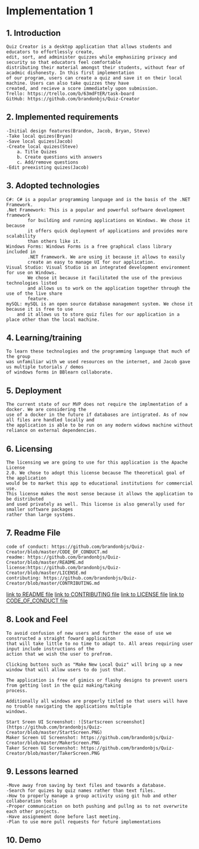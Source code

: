 # Implementation 1

## 1. Introduction
	Quiz Creator is a desktop application that allows students and educators to effortlessly create,
	edit, sort, and administer quizzes while emphasizing privacy and security so that educators feel comfortable
	distributing their material amongst their students, without fear of acadmic dishonesty. In this first implementation
	of our program, users can create a quiz and save it on their local machine. Users can also take quizzes they have
	created, and recieve a score immediately upon submission.
	Trello: https://trello.com/b/63mdFtER/task-board
	GitHub: https://github.com/brandonbjs/Quiz-Creator

## 2. Implemented requirements
	-Initial design features(Brandon, Jacob, Bryan, Steve)
	-Take local quizes(Bryan)
	-Save local quizes(Jacob)
	-Create local quizes(Steve)
		a. Title Quizes
		b. Create questions with answers
		c. Add/remove questions
	-Edit preexisting quizes(Jacob)

## 3. Adopted technologies
	C#: C# is a popular programming language and is the basis of the .NET Framework.
	.Net Framework: This is a popular and powerful software development framework
			for building and running applications on Windows. We chose it because
			it offers quick deployment of applications and provides more scalability 
			than others like it.
	Windows Forms: Windows Forms is a free graphical class library included in
			.NET framework. We are using it because it allows to easily 
			create an easy to manage UI for our application.
	Visual Studio: Visual Studio is an integrated development environment for use on Windows.
			We chose it because it facilitated the use of the previous technologies listed
			and allows us to work on the application together through the use of the live share
			feature.
	mySQL: mySQL is an open source database management system. We chose it because it is free to use
		and it allows us to store quiz files for our application in a place other than the local machine.

## 4. Learning/training
	To learn these technologies and the programming language that much of the group
	was unfamiliar with we used resources on the internet, and Jacob gave us multiple tutorials / demos
	of windows forms in BBlearn collaborate.

## 5. Deployment
	The current state of our MVP does not require the implmentation of a docker. We are considering the
	use of a docker in the future if databases are intigrated. As of now all files are handled locally and 
	the application is able to be run on any modern widows machine without reliance on external dependencies. 
	
## 6. Licensing
	The licensing we are going to use for this application is the Apache License
	2.0. We chose to adopt this license because The theoretical goal of the application
	would be to market this app to educational institutions for commercial use.
	This license makes the most sense because it allows the application to be distributed
	and used privately as well. This license is also generally used for smaller software packages
	rather than large systems.

## 7. Readme File
	code of conduct: https://github.com/brandonbjs/Quiz-Creator/blob/master/CODE_OF_CONDUCT.md
	readme: https://github.com/brandonbjs/Quiz-Creator/blob/master/README.md
	license:https://github.com/brandonbjs/Quiz-Creator/blob/master/LICENSE.md
	contributing: https://github.com/brandonbjs/Quiz-Creator/blob/master/CONTRIBUTING.md

[link to README file](https://github.com/brandonbjs/Quiz-Creator/blob/master/README.md)
[link to CONTRIBUTING file](https://github.com/brandonbjs/Quiz-Creator/blob/master/CONTRIBUTING.md)
[link to LICENSE file](https://github.com/brandonbjs/Quiz-Creator/blob/master/LICENSE.md)
[link to CODE_OF_CONDUCT file](https://github.com/brandonbjs/Quiz-Creator/blob/master/CODE_OF_CONDUCT.md)

## 8. Look and Feel
	To avoid confusion of new users and further the ease of use we constructed a straight foward applicaiton
	that will take little to no time to adapt to. All areas requiring user input include instructions of the 
	action that we wish the user to prefrom. 
	
	Clicking buttons such as "Make New Local Quiz" will bring up a new window that will allow users to do just that. 
	
	The application is free of gimics or flashy designs to prevent users from getting lost in the quiz making/taking 
	process.

	Additionally all windows are properly titled so that users will have no trouble navigating the applications multiple 
	windows. 

	Start Sreen UI Screenshot: ![Startscreen screenshot](https://github.com/brandonbjs/Quiz-Creator/blob/master/StartScreen.PNG)
	Maker Screen UI Screenshot: https://github.com/brandonbjs/Quiz-Creator/blob/master/MakerScreen.PNG
	Taker Screen UI Screenshot: https://github.com/brandonbjs/Quiz-Creator/blob/master/TakerScreen.PNG
	
	
## 9. Lessons learned
	-Move away from saving by text files and towards a database. 
	-Search for quizes by quiz names rather than text files. 
	-How to properly manage a group activity using git hub and other collaboration tools
	-Proper communication on both pushing and pullng as to not overwrite each other projects. 
	-Have assignement done before last meeting. 
	-Plan to use more pull requests for future implementations
	
## 10. Demo
	
